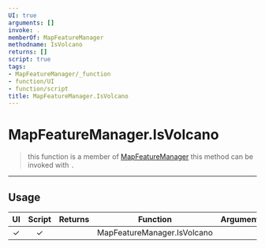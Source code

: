 ```yaml
---
UI: true
arguments: []
invoke: .
memberOf: MapFeatureManager
methodname: IsVolcano
returns: []
script: true
tags:
- MapFeatureManager/_function
- function/UI
- function/script
title: MapFeatureManager.IsVolcano
---
```

# MapFeatureManager.IsVolcano
> this function is a member of [MapFeatureManager](civ-6/lua/MapFeatureManager.md)
> this method can be invoked with `.`
-----
## Usage
|  UI | Script | Returns | Function | Arguments |
|:---:|:------:|-------:|:--------:|:---------|
|✓|✓||MapFeatureManager.IsVolcano||
